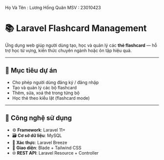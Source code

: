 Họ Và Tên : Lương Hồng Quân
MSV : 23010423

# 📚 Laravel Flashcard Management 

Ứng dụng web giúp người dùng tạo, học và quản lý các **thẻ flashcard** — hỗ trợ học từ vựng, kiến thức chuyên ngành hoặc ôn tập hiệu quả.

---

## 🚀 Mục tiêu dự án

- Cho phép người dùng đăng ký / đăng nhập
- Tạo và quản lý các bộ flashcard
- Thêm, sửa, xoá thẻ trong từng bộ
- Học thẻ theo kiểu lật (flashcard mode)

---

## 🧰 Công nghệ sử dụng

- ⚙️ **Framework**: Laravel 11+
- 🗃️ **Cơ sở dữ liệu**: MySQL 
- 🔐 **Xác thực**: Laravel Breeze 
- 🎨 **Giao diện**: Blade + Tailwind CSS 
- 🌐 **REST API**: Laravel Resource + Controller
